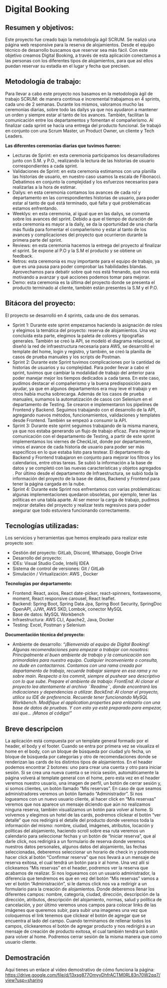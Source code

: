 # Digital Booking

## Resumen y objetivos:
Este proyecto fue creado bajo la metodología ágil SCRUM. Se realizó una página web responsive para la reserva de alojamientos.
Desde el equipo técnico de desarrollo buscamos que reservar sea más fácil. Con este objetivo creamos Digital Booking, a través de esta aplicación conectamos a las personas con los diferentes tipos de alojamientos, para que así ellos puedan reservar su estadía en el lugar y fecha que precisen. 

## Metodología de trabajo:
Para llevar a cabo este proyecto nos basamos en la metodología ágil de trabajo SCRUM: de manera continua e incremental trabajamos en 4 sprints, cada uno de 2 semanas. Durante los mismos, valoramos mucho las ceremonias diarias, sobre todo las dailys ya que nos ayudaron a mantener un orden y siempre estar al tanto de los avances. También, facilitan la comunicación entre los departamentos y fomentan el compañerismo.
Al finalizar cada sprint se hacía una entrega del producto funcional.
Se trabajó en conjunto con una Scrum Master, un Product Owner, un cliente y Tech Leaders.

 **Las diferentes ceremonias diarias que tuvimos fueron:**
   - Lecturas de Sprint: en esta ceremonia participamos los desarrolladores junto con S.M. y P.O.,  realizando la lectura de las historias de usuario correspondientes a cada sprint.
   - Validaciones de Sprint: en esta ceremonia estimamos con una planilla las historias de usuario, en nuestro caso usamos la escala de Fibonacci. Debatimos en conjunto la complejidad y los esfuerzos necesarios para realizarlas a la hora de estimar. 
   - Dailys: en esta ceremonia contamos los avances de cada rol y departamento en las correspondientes historias de usuario, para poder estar al tanto de qué está terminado, qué falta y qué problemáticas estamos enfrentando.
   - Weeklys: en esta ceremonia, al igual que en las dailys, se comenta sobre los avances del sprint. Debido a que el tiempo de duración de esta ceremonia es mayor a la daily, se da la oportunidad de una charla más fluida para fomentar el compañerismo y estar al tanto de los avances y complicaciones del proyecto que ocurrieron durante la primera parte del sprint.
   - Reviews: en esta ceremonia hacemos la entrega del proyecto al finalizar el sprint. Se expone al P.O y la S.M el producto y se obtiene un feedback.
   - Retros: esta ceremonia es muy importante para el equipo de trabajo, ya que es una pausa para poder comprobar las habilidades blandas. Aprovechamos para debatir sobre qué nos está frenando, qué nos está motivando a avanzar y qué acciones podemos tomar para mejorar.
   - Demo: esta ceremonia es la última del proyecto donde se presenta el producto terminado al cliente, también están presentes la S.M y el P.O.

## Bitácora del proyecto:
El proyecto se desarrolló en 4 sprints, cada uno de dos semanas.
 - Sprint 1:
Durante este sprint empezamos haciendo la asignación de roles y elegimos la temática del proyecto: reserva de alojamientos. Una vez concluida esta parte, elegimos la paleta de colores y tipografías generales.
También se creó la API, se modeló el diagrama relacional, se diseñó la red de infraestructura necesaria para AWS, se desarrolló el template del home, login y registro, y también, se creó la planilla de casos de prueba manuales y los scripts de Postman.
 - Sprint 2:
Durante este Sprint tuvimos complicaciones por la cantidad de historias de usuarios y su complejidad. Para poder llevar a cabo el sprint, tuvimos que cambiar la modalidad de trabajo del anterior para poder manejar mejor los tiempos dedicados a cada tarea. En este caso, pudimos destacar el compañerismo y la buena predisposición para ayudar, ya que en algunos departamentos era muy leve el trabajo y en otros había mucha sobrecarga.
Además de los casos de prueba manuales, sumamos la automatización de casos con Selenium en el departamento de Testing. Se crearon e implementaron los pipelines de Frontend y Backend. Seguimos trabajando con el desarrollo de la API, agregando nuevos métodos, funcionamientos, validaciones y templates desde Frontend. También se empezó a consumir la API.
 - Sprint 3:
Durante este sprint seguimos trabajando de la misma manera, ya que nos estaba generando un flujo de trabajo eficaz. Para mejorar la comunicación con el departamento de Testing, a partir de este sprint implementamos los viernes de CheckList, donde por departamento, vimos el avance de cada historia de usuario para poder ser más específicos en lo que estaba listo para testear.
El departamento de Backend y Frontend trabajaron en conjunto para mejorar los filtros y los calendarios, entre otras tareas.
Se subió la información a la base de datos y se completó con las nuevas características y objetos agregados .
Por último desde el departamento de Infraestructura, se subió toda la información del proyecto de la base de datos, Backend y Frontend para tener la página cargada en la nube.
 - Sprint 4:
Durante este Sprint nos enfrentamos con varias problemáticas: algunas implementaciones quedaron obsoletas, por ejemplo, tener las políticas en una tabla aparte. Al ser menor la carga de trabajo, pudimos mejorar detalles del proyecto y realizar tests regresivos para poder asegurar que todo estuviera funcionando correctamente.

## Tecnologías utilizadas:
Los servicios y herramientas que hemos empleado para realizar este proyecto son:
 - Gestión del proyecto: GitLab, Discord, Whatsapp, Google Drive
 - Desarrollo del proyecto:
 - IDEs: Visual Studio Code, Intellij IDEA
 - Sistema de control de versiones: Git / GitLab
 - Simulación / Virtualización: AWS , Docker
 
**Tecnologías por departamento:**
 - Frontend: React, axios, React date-picker, react-spinners, fontawesome, moment, React responsive carousel, React leaflet.
 - Backend: Spring Boot, Spring Data Jpa, Spring Boot Security, SpringDoc OpenAPI, JJWt, AWS SKD, Lombok, conector MySQL
 - Base de datos: MySQL Workbench
 - Infraestructura: AWS CLI, Apache2, Java, Docker
 - Testing: Excel, Postman y Selenium

**Documentación técnica del proyecto:**
- Ambiente de desarrollo:
*“¡Bienvenido al equipo de Digital Booking!
Algunas recomendaciones para empezar a trabajar con nosotros:
Principalmente el buen ambiente de trabajo y la comunicación son primordiales para nuestro equipo. Cualquier inconveniente o consulta, no dude en contactarnos.
Contamos con una rama creada por departamento de trabajo, recuerde trabajar siempre en esa rama y no sobre main. 
Respecto a los commit, siempre al pushear sea descriptivo con lo que sube.
Prepare el ambiente de trabajo:
FrontEnd: Al clonar el proyecto lea atentamente el archivo ¨Readme¨, donde encontrará las indicaciones y dependencias a utilizar.
BackEnd: Al clonar el proyecto, utilice su IDE de preferencia. Recuerde tener funcionando MySQL Workbench. Modifique el application.properties para enlazarlo con una base de datos de pruebas.
Y con esto ya está preparado para empezar, así que…
 ¡Manos al código!”*

## Breve descripcion
La aplicación está compuesta por un template general formado por el header, el body y el footer. Cuando se entra por primera vez se visualiza el home en el body, con un bloque de búsqueda por ciudad y/o fecha, un bloque de búsqueda por categorías y otro de recomendaciones donde se renderizan las cards de los distintos tipos de alojamientos.
En el header podemos encontrar 2 botones: uno para crear una cuenta y otro para iniciar sesión. Si se crea una nueva cuenta o se inicia sesión, automáticamente la página volverá al template general con el home, pero esta vez en el header veremos nuestro usuario, una imagen de perfil, un botón de cerrar sesión y, si somos clientes, un botón llamado “Mis reservas”. En caso de que seamos administradores veremos un botón llamado “Administrador”.
Si nos logueamos con un nuevo usuario cliente, al hacer click en “Mis reservas” veremos que nos aparece un mensaje diciendo que aún no realizamos ninguna reserva, también visualizamos un botón para volver al home. Si volvemos y elegimos un hotel de las cards, podremos clickear el botón “ver detalle” que nos redirigirá el detalle del producto donde veremos toda la información del mismo: nombre, ciudad, imágenes, atributos, locación y políticas del alojamiento, haciendo scroll sobre esa ruta veremos un calendario para seleccionar fechas y un botón de “Iniciar reserva”, que al darle click, nos redirigirá a un formulario de reserva donde veremos nuestros datos personales, algunos datos del alojamiento, las fechas seleccionadas, deberemos seleccionar un horario de check in y podremos hacer click al botón “Confirmar reserva” que nos llevará a un mensaje de reserva exitosa, el cual tendrá un botón para ir al home. Una vez allí si clickeamos “Mis reservas” en el header, podremos ver la reserva que acabamos de realizar.
Si nos logueamos con un usuario administrador, la diferencia que tendremos es que en vez del botón “Mis reservas” vamos a ver el botón “Administración”, si le damos click nos va a redirigir a un formulario para la creación de alojamientos. Donde deberemos llenar los diferentes campos: nombre, categoría, ciudad, dirección, descripción de la dirección, atributos, descripción del alojamiento, normas, salud y política de cancelación, y por último veremos unos campos para colocar links de las imágenes que queremos subir, para subir una imagenes una vez que coloquemos el link tenemos que clickear el botón de agregar que se encuentra al lado del campo. Cuando terminamos de rellenar todos los campos, clickearemos el botón de agregar producto y nos redirigirá a un mensaje de creación de producto exitosa, el cual también tendrá un botón para volver al home. Podremos cerrar sesión de la misma manera que como usuario cliente.

## Demostración

Aquí tienes un enlace al video demostrativo de cómo funciona la página: https://drive.google.com/file/d/13xsg877OmyyDhfrACTM0RL83n70W2qq7/view?usp=sharing
